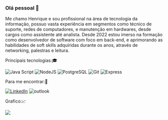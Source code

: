 ### Olá pessoal 👋

Me chamo Henrique e sou profissional na área de tecnologia da informação, possuo vasta experiência em segmentos como técnico de suporte, redes de computadores, e manutenção em hardwares, desde cargos como assistente até analista. 
Desde 2022 estou imerso na formação como desenvolvedor de software com foco em back-end, e aprimorando as habilidades de soft skills adquiridas durante os anos, através de networking, palestras e leitura.

Principais tecnologias:🎓

![Java Script](https://img.shields.io/badge/JavaScript-F7DF1E?style=for-the-badge&logo=javascript&logoColor=black)
![NodeJS](https://img.shields.io/badge/Node.js-43853D?style=for-the-badge&logo=node.js&logoColor=white)
![PostgreSQL](https://img.shields.io/badge/PostgreSQL-316192?style=for-the-badge&logo=postgresql&logoColor=white)
![Git](https://img.shields.io/badge/Git-E34F26?style=for-the-badge&logo=git&logoColor=white)
![Express](https://img.shields.io/badge/Express.js-404D59?style=for-the-badge)


Para me encontrar:🔎 

[![LinkedIn](https://img.shields.io/badge/LinkedIn-0077B5?style=for-the-badge&logo=linkedin&logoColor=white)](https://www.linkedin.com/in/henriquetex/)
![outlook](https://img.shields.io/badge/Microsoft_Outlook-0078D4?style=for-the-badge&logo=microsoft-outlook&logoColor=white)

Grafico:📈

<a href="henry-Tex">
  <img align="center" src="https://github-readme-stats.vercel.app/api?username=henry-Tex&show_icons=true&theme=gruvbox" />
</a>
